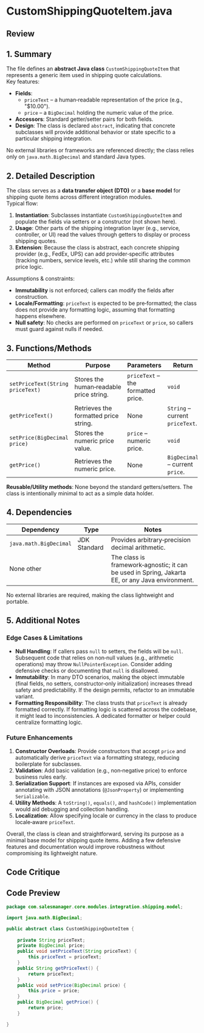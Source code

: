 # CustomShippingQuoteItem.java

## Review

## 1. Summary
The file defines an **abstract Java class** `CustomShippingQuoteItem` that represents a generic item used in shipping quote calculations.  
Key features:

- **Fields**:  
  - `priceText` – a human‑readable representation of the price (e.g., "$10.00").  
  - `price` – a `BigDecimal` holding the numeric value of the price.  
- **Accessors**: Standard getter/setter pairs for both fields.  
- **Design**: The class is declared `abstract`, indicating that concrete subclasses will provide additional behavior or state specific to a particular shipping integration.

No external libraries or frameworks are referenced directly; the class relies only on `java.math.BigDecimal` and standard Java types.

## 2. Detailed Description
The class serves as a **data transfer object (DTO)** or a **base model** for shipping quote items across different integration modules.  
Typical flow:

1. **Instantiation**: Subclasses instantiate `CustomShippingQuoteItem` and populate the fields via setters or a constructor (not shown here).  
2. **Usage**: Other parts of the shipping integration layer (e.g., service, controller, or UI) read the values through getters to display or process shipping quotes.  
3. **Extension**: Because the class is abstract, each concrete shipping provider (e.g., FedEx, UPS) can add provider‑specific attributes (tracking numbers, service levels, etc.) while still sharing the common price logic.

Assumptions & constraints:

- **Immutability** is not enforced; callers can modify the fields after construction.  
- **Locale/Formatting**: `priceText` is expected to be pre‑formatted; the class does not provide any formatting logic, assuming that formatting happens elsewhere.  
- **Null safety**: No checks are performed on `priceText` or `price`, so callers must guard against nulls if needed.

## 3. Functions/Methods
| Method | Purpose | Parameters | Return | Side‑Effects |
|--------|---------|------------|--------|--------------|
| `setPriceText(String priceText)` | Stores the human‑readable price string. | `priceText` – the formatted price. | `void` | Mutates `this.priceText`. |
| `getPriceText()` | Retrieves the formatted price string. | None | `String` – current `priceText`. | None |
| `setPrice(BigDecimal price)` | Stores the numeric price value. | `price` – numeric price. | `void` | Mutates `this.price`. |
| `getPrice()` | Retrieves the numeric price. | None | `BigDecimal` – current `price`. | None |

**Reusable/Utility methods**: None beyond the standard getters/setters. The class is intentionally minimal to act as a simple data holder.

## 4. Dependencies
| Dependency | Type | Notes |
|------------|------|-------|
| `java.math.BigDecimal` | JDK Standard | Provides arbitrary‑precision decimal arithmetic. |
| None other | | The class is framework‑agnostic; it can be used in Spring, Jakarta EE, or any Java environment. |

No external libraries are required, making the class lightweight and portable.

## 5. Additional Notes
### Edge Cases & Limitations
- **Null Handling**: If callers pass `null` to setters, the fields will be `null`. Subsequent code that relies on non‑null values (e.g., arithmetic operations) may throw `NullPointerException`. Consider adding defensive checks or documenting that `null` is disallowed.
- **Immutability**: In many DTO scenarios, making the object immutable (final fields, no setters, constructor‑only initialization) increases thread safety and predictability. If the design permits, refactor to an immutable variant.
- **Formatting Responsibility**: The class trusts that `priceText` is already formatted correctly. If formatting logic is scattered across the codebase, it might lead to inconsistencies. A dedicated formatter or helper could centralize formatting logic.

### Future Enhancements
1. **Constructor Overloads**: Provide constructors that accept `price` and automatically derive `priceText` via a formatting strategy, reducing boilerplate for subclasses.
2. **Validation**: Add basic validation (e.g., non‑negative price) to enforce business rules early.
3. **Serialization Support**: If instances are exposed via APIs, consider annotating with JSON annotations (`@JsonProperty`) or implementing `Serializable`.
4. **Utility Methods**: A `toString()`, `equals()`, and `hashCode()` implementation would aid debugging and collection handling.
5. **Localization**: Allow specifying locale or currency in the class to produce locale‑aware `priceText`.

Overall, the class is clean and straightforward, serving its purpose as a minimal base model for shipping quote items. Adding a few defensive features and documentation would improve robustness without compromising its lightweight nature.

## Code Critique



## Code Preview

```java
package com.salesmanager.core.modules.integration.shipping.model;

import java.math.BigDecimal;

public abstract class CustomShippingQuoteItem {
	
	private String priceText;
	private BigDecimal price;
	public void setPriceText(String priceText) {
		this.priceText = priceText;
	}
	public String getPriceText() {
		return priceText;
	}
	public void setPrice(BigDecimal price) {
		this.price = price;
	}
	public BigDecimal getPrice() {
		return price;
	}

}



```
